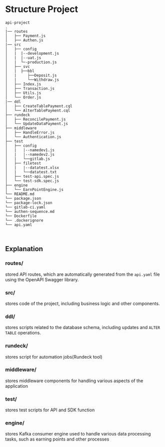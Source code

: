 # Structure Project

```
api-project
.
|── routes
│   ├── Payment.js
│   ├── Authen.js
|── src
│   ├── config
│   |  |--development.js
│   |  |--uat.js
│   |  └─-production.js
│   ├── svc
│   |  ├──bbl
│   |     ├──Deposit.js
│   |     └──Withdraw.js
│   ├── Index.js
│   ├── Transaction.js
│   ├── Utils.js
│   └── Order.js
|── ddl
│   ├── CreateTablePayment.cql
│   └── AlterTablePayment.cql
├── rundeck
│   ├── ReconcilePayment.js
│   └── UpdateDataPayment.js
├── middleware
│   ├── HandleError.js
│   └── Authentication.js
├── test
│   ├── config
│   |   |--namedev1.js
│   |   |--namedev2.js
│   |   └──gitlab.js
│   ├── filetest
│   |   |--datatest.xlsx
│   |   └──datatest.txt
│   ├── test-api.spec.js
│   └── test-sdk.spec.js
├── engine
│   └── EarnPointEngine.js
└── README.md
└── package.json
└── package-lock.json
└── gitlab-ci.yaml
└── authen-sequence.md
└── Dockerfile
└── .dockerignore
└── api.yaml

  
```
## Explanation

### routes/
  stored API routes, which are automatically generated from the `api.yaml` file using the OpenAPI Swagger library.

### src/
  stores code of the project, including business logic and other components.

### ddl/
  stores scripts related to the database schema, including updates and `ALTER TABLE` operations.
  
### rundeck/
  stores script for automation jobs(Rundeck tool)

### middleware/
  stores middleware components for handling various aspects of the application

### test/
  stores test scripts for API and SDK function

### engine/
  stores Kafka consumer engine used to handle various data processing tasks, such as earning points and other processes